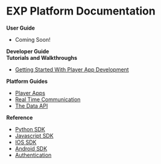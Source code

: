 # EXP Platform Documentation

<div class="row">
  <div class="col-md-12">
    <div class="bs-callout bs-callout-primary">
      <strong>User Guide</strong>
      <ul>
        <li>Coming Soon!</li>
      </ul>
    </div>
  </div>
  <div class="col-md-12">
    <div class="bs-callout bs-callout-primary">
      <strong>Developer Guide</strong>
      <br>
      <div class="row">
        <div class="col-md-6">
          <div class="bs-callout bs-callout">
            <strong>Tutorials and Walkthroughs</strong>
            <ul>
              <li><a href="/developers/tutorials/player-apps">Getting Started With Player App Development</a></li>
            </ul>
          </div>
        </div>
        <div class="col-md-6">
          <div class="bs-callout">
            <strong>Platform Guides</strong>
            <ul>
              <li><a href="/developers/guides/player-apps">Player Apps</a></li>
              <!--<li><a href="/developers/guides/local-app-development">Local App Development</a></li>-->
              <li><a href="/developers/guides/real-time-communication">Real Time Communication</a></li>
              <li><a href="/developers/guides/data">The Data API</a></li>
            </ul>
          </div>
        </div>
        <div class="col-md-6">
          <div class="bs-callout">
            <strong>Reference</strong>
            <ul>
              <li><a href="/developers/reference/python-sdk">Python SDK</a></li>
              <li><a href="/developers/reference/javascript-sdk">Javascript SDK</a></li>
              <!--<li><a href="/developers/reference/player-app-sdk">Player App SDK</a></li>-->
              <li><a href="/developers/reference/ios-sdk">IOS SDK</a></li>
              <li><a href="/developers/reference/android-sdk">Android SDK</a></li>
              <li><a href="/developers/reference/authentication">Authentication</a></li>
            </ul>
          </div>
        </div>
      </div>
    </div>
  </div>
</div>
